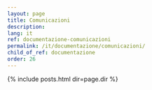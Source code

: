 ```yaml
---
layout: page
title: Comunicazioni
description:
lang: it
ref: documentazione-comunicazioni
permalink: /it/documentazione/comunicazioni/
child_of_ref: documentazione
order: 26
---
```


{% include posts.html dir=page.dir %}